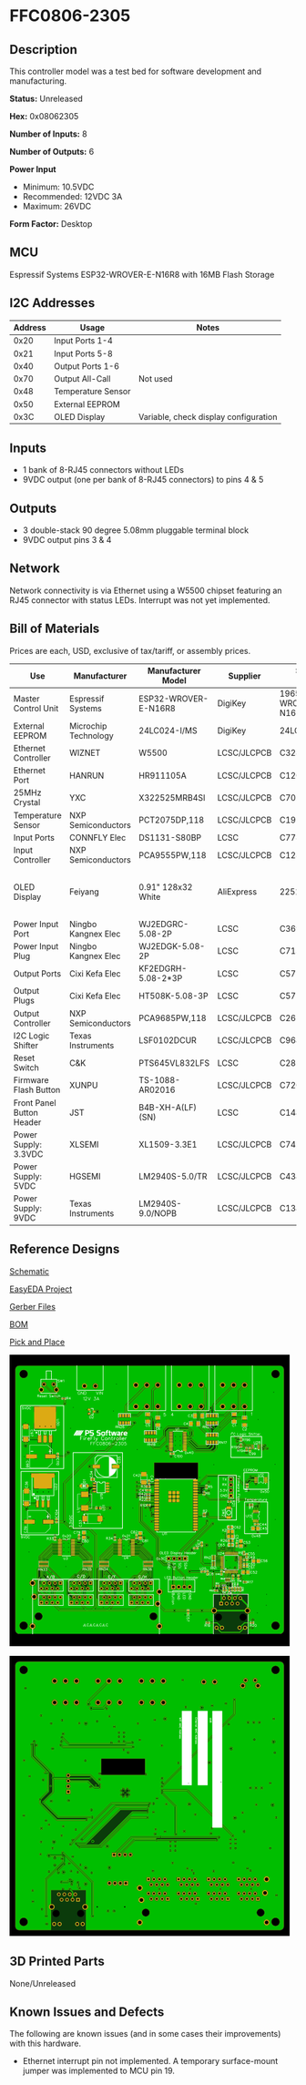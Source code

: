 # FFC0806-2305

## Description
This controller model was a test bed for software development and manufacturing.

**Status:** Unreleased

**Hex:** 0x08062305

**Number of Inputs:** 8

**Number of Outputs:** 6

**Power Input**
- Minimum: 10.5VDC
- Recommended: 12VDC 3A
- Maximum: 26VDC

**Form Factor:** Desktop

## MCU
Espressif Systems ESP32-WROVER-E-N16R8 with 16MB Flash Storage

## I2C Addresses

| Address | Usage | Notes |
| ------- | ----- | ----- |
| 0x20    | Input Ports 1-4 | |
| 0x21    | Input Ports 5-8 | |
| 0x40    | Output Ports 1-6 | |
| 0x70    | Output All-Call | Not used |
| 0x48    | Temperature Sensor | |
| 0x50    | External EEPROM | |
| 0x3C    | OLED Display | Variable, check display configuration |


## Inputs

- 1 bank of 8-RJ45 connectors without LEDs
- 9VDC output (one per bank of 8-RJ45 connectors) to pins 4 & 5


## Outputs

- 3 double-stack 90 degree 5.08mm pluggable terminal block
- 9VDC output pins 3 & 4

## Network

Network connectivity is via Ethernet using a W5500 chipset featuring an RJ45 connector with status LEDs.  Interrupt was not yet implemented.


## Bill of Materials
Prices are each, USD, exclusive of tax/tariff, or assembly prices.

| Use                               | Manufacturer          | Manufacturer Model        | Supplier          | Supplier Part Number              | Purchase Price    | Notes |
| ---                               | ------------          | -----                     | --------          | --------------------              | --------------    | ----- |
| Master Control Unit               | Espressif Systems     | ESP32-WROVER-E-N16R8      | DigiKey           | 1965-ESP32-WROVER-E-N16R8DKR-ND   | 3.90              | 16MB |
| External EEPROM                   | Microchip Technology  | 24LC024-I/MS              | DigiKey           | 24LC024-I/MS-ND                   | 0.42              | 2KB |
| Ethernet Controller               | WIZNET                | W5500                     | LCSC/JLCPCB       | C32843                            |                   | |
| Ethernet Port                     | HANRUN                | HR911105A                 | LCSC/JLCPCB       | C12074                            |                   | |
| 25MHz Crystal                     | YXC                   | X322525MRB4SI             | LCSC/JLCPCB       | C70593                            |                   | |
| Temperature Sensor                | NXP Semiconductors    | PCT2075DP,118             | LCSC/JLCPCB       | C192518                           |                   | |
| Input Ports                       | CONNFLY Elec          | DS1131-S80BP              | LCSC              | C77853                            | 2.6982            | |
| Input Controller                  | NXP Semiconductors    | PCA9555PW,118             | LCSC/JLCPCB       | C128392                           |                   | |
| OLED Display                      | Feiyang               | 0.91" 128x32 White        | AliExpress        | 2251832485919024                  | 1.595             | Based on Vishay OLED-128O032D-LPP3N00000 |
| Power Input Port                  | Ningbo Kangnex Elec   | WJ2EDGRC-5.08-2P          | LCSC              | C3697                             | 0.027197          | |
| Power Input Plug                  | Ningbo Kangnex Elec   | WJ2EDGK-5.08-2P           | LCSC              | C71370                            | 0.107783          | |
| Output Ports                      | Cixi Kefa Elec        | KF2EDGRH-5.08-2*3P        | LCSC              | C577721                           | 0.2658            | |
| Output Plugs                      | Cixi Kefa Elec        | HT508K-5.08-3P            | LCSC              | C577811                           | 0.0898            | Low-profile |
| Output Controller                 | NXP Semiconductors    | PCA9685PW,118             | LCSC/JLCPCB       | C2678753                          |                   | |
| I2C Logic Shifter                 | Texas Instruments     | LSF0102DCUR               | LCSC/JLCPCB       | C964636                           |                   | |
| Reset Switch                      | C&K                   | PTS645VL832LFS            | LCSC              | C285525                           | 0.090682          | |
| Firmware Flash Button             | XUNPU                 | TS-1088-AR02016           | LCSC/JLCPCB       | C720477                           |                   | |
| Front Panel Button Header         | JST                   | B4B-XH-A(LF)(SN)          | LCSC              | C144395                           | 0.055267          | |
| Power Supply: 3.3VDC              | XLSEMI                | XL1509-3.3E1              | LCSC/JLCPCB       | C74193                            |                   | |
| Power Supply: 5VDC                | HGSEMI                | LM2940S-5.0/TR            | LCSC/JLCPCB       | C434496                           |                   | |
| Power Supply: 9VDC                | Texas Instruments     | LM2940S-9.0/NOPB          | LCSC/JLCPCB       | C134005                           |                   | |

## Reference Designs
[Schematic](https://raw.githubusercontent.com/BrentIO/FireFly/main/controller/hardware/FFC0806_2305/Schematic.pdf)

[EasyEDA Project](https://raw.githubusercontent.com/BrentIO/FireFly/main/controller/hardware/FFC0806_2305/EasyEDA.zip)

[Gerber Files](https://raw.githubusercontent.com/BrentIO/FireFly/main/controller/hardware/FFC0806_2305/Gerber.zip)

[BOM](https://raw.githubusercontent.com/BrentIO/FireFly/main/controller/hardware/FFC0806_2305/BOM.csv)

[Pick and Place](https://raw.githubusercontent.com/BrentIO/FireFly/main/controller/hardware/FFC0806_2305/PickAndPlace.csv)

[![PCB Top](./pcb-top.png)](https://raw.githubusercontent.com/BrentIO/FireFly/main/controller/hardware/FFC0806_2305/pcb-top.png)

[![PCB Bottom](./pcb-bottom.png)](https://raw.githubusercontent.com/BrentIO/FireFly/main/controller/hardware/FFC0806_2305/pcb-bottom.png)

## 3D Printed Parts
None/Unreleased

## Known Issues and Defects

The following are known issues (and in some cases their improvements) with this hardware.
- Ethernet interrupt pin not implemented.  A temporary surface-mount jumper was implemented to MCU pin 19.
